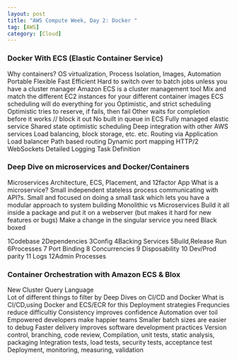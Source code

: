 ```yaml
---
layout: post
title: "AWS Compute Week, Day 2: Docker "
tag: [AWS]
category: [Cloud]
---
```

### Docker With ECS (Elastic Container Service)

Why containers?
OS virtualization, Process Isolation, Images, Automation
Portable Flexible Fast Efficient
Hard to switch over to batch jobs unless you have a cluster manager
Amazon ECS is a cluster management tool
Mix and match the different EC2 instances for your different container images
ECS scheduling will do everything for you
Optimistic, and strict scheduling
Optimistic tries to reserve, if fails, then fail
Other waits for completion before it works // block it out
No built in queue in ECS
Fully managed elastic service
Shared state optimistic scheduling
Deep integration with other AWS services
Load balancing, block storage, etc. etc.
Routing via Application Load balancer
Path based routing
Dynamic port mapping
HTTP/2
WebSockets
Detailed Logging
Task Definition



### Deep Dive on microservices and Docker/Containers
Microservices Architecture, ECS, Placement, and 12factor App
What is a microservice?
Small independent stateless process communicating with API?s. Small and focused on doing a small task which lets you have a modular approach to system building
Monolithic vs Microservices
Build it all inside a package and put it on a webserver  (but makes it hard for new features or bugs)
Make a change in the singular service you need
Black boxed

1Codebase
2Dependencies
3Config
4Backing Services
5Build,Release Run
6Processes
7 Port Binding
8 Concurrencies
9 Disposability
10 Dev/Prod parity
11 Logs
12Admin Processes

### Container Orchestration with Amazon ECS & Blox
New Cluster Query Language         
Lot of different things to filter by
Deep Dives on CI/CD and Docker
What is CI/CD,using Docker and ECS/ECR for this
Deployment strategies
Frequncies reduce difficultiy
Consistency improves confidence
Automation over toil
Empowered developers make happier teams
Smaller batch sizes are easier to debug
Faster delivery improves software development practices
Version control, branching, code review,
Compilation, unit tests, static analysis, packaging
Integration tests, load tests, security tests, acceptance test
Deployment, monitoring, measuring, validation